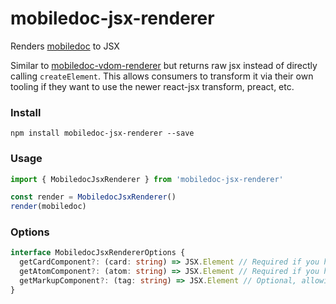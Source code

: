 # mobiledoc-jsx-renderer

Renders [mobiledoc](https://bustle.github.io/mobiledoc-kit/demo/) to JSX

Similar to [mobiledoc-vdom-renderer](https://github.com/bustle/mobiledoc-vdom-renderer) but returns raw jsx instead of directly calling `createElement`. This allows consumers to transform it via their own tooling if they want to use the newer react-jsx transform, preact, etc.

### Install

```
npm install mobiledoc-jsx-renderer --save
```

### Usage

```js
import { MobiledocJsxRenderer } from 'mobiledoc-jsx-renderer'

const render = MobiledocJsxRenderer()
render(mobiledoc)
```

### Options

```ts
interface MobiledocJsxRendererOptions {
  getCardComponent?: (card: string) => JSX.Element // Required if you have custom cards to renderer
  getAtomComponent?: (atom: string) => JSX.Element // Required if you have custom atoms to renderer
  getMarkupComponent?: (tag: string) => JSX.Element // Optional, allowing you to alter/change output for markup tags
}
```
